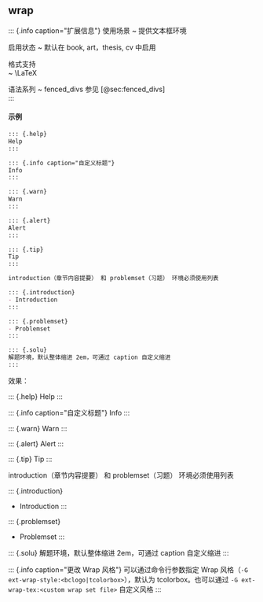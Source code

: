 
## wrap

::: {.info caption="扩展信息"}
使用场景
  ~ 提供文本框环境

启用状态
  ~ 默认在 book, art，thesis, cv 中启用

格式支持  
  ~ \LaTeX 

语法系列
  ~ fenced_divs 参见 [@sec:fenced_divs]  
:::

#### 示例

```markdown
::: {.help}
Help
:::

::: {.info caption="自定义标题"}
Info
:::

::: {.warn}
Warn
:::

::: {.alert}
Alert
:::

::: {.tip}
Tip
:::

introduction（章节内容提要） 和 problemset（习题） 环境必须使用列表

::: {.introduction}
- Introduction
:::

::: {.problemset}
- Problemset
:::

::: {.solu}
解题环境，默认整体缩进 2em，可通过 caption 自定义缩进
:::
```

效果：

::: {.help}
Help
:::

::: {.info caption="自定义标题"}
Info
:::

::: {.warn}
Warn
:::

::: {.alert}
Alert
:::

::: {.tip}
Tip
:::

introduction（章节内容提要） 和 problemset（习题） 环境必须使用列表

::: {.introduction}
- Introduction
:::

::: {.problemset}
- Problemset
:::

::: {.solu}
解题环境，默认整体缩进 2em，可通过 caption 自定义缩进
:::

::: {.info caption="更改 Wrap 风格"}
可以通过命令行参数指定 Wrap 风格（`-G ext-wrap-style:<bclogo|tcolorbox>`），默认为 tcolorbox。也可以通过 `-G ext-wrap-tex:<custom wrap set file>` 自定义风格
:::